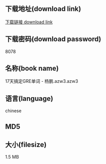 ## 下载地址(download link)
[下载链接 download link](https://voluble-croquembouche-d321dc.netlify.app/?s=17%E5%A4%A9%E6%90%9E%E5%AE%9AGRE%E5%8D%95%E8%AF%8D+-+%E6%9D%A8%E9%B9%8F.azw3)

## 下载密码(download password)
8078

## 名称(book name)
17天搞定GRE单词 - 杨鹏.azw3.azw3

## 语言(language)
chinese

## MD5


## 大小(filesize)
1.5 MB
